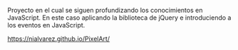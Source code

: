 Proyecto en el cual se siguen profundizando los conocimientos en JavaScript. En este caso aplicando la biblioteca de jQuery e introduciendo a los eventos en JavaScript.

https://nialvarez.github.io/PixelArt/

